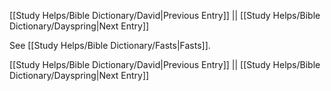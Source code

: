 [[Study Helps/Bible Dictionary/David|Previous Entry]]  ||  [[Study Helps/Bible Dictionary/Dayspring|Next Entry]]

 See [[Study Helps/Bible Dictionary/Fasts|Fasts]].

[[Study Helps/Bible Dictionary/David|Previous Entry]]  ||  [[Study Helps/Bible Dictionary/Dayspring|Next Entry]]